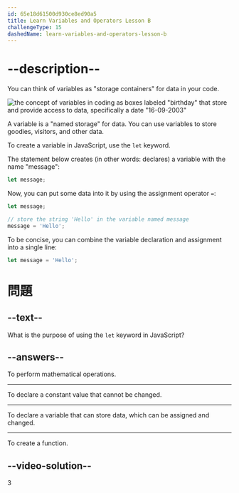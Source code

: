 ```yaml
---
id: 65e18d61500d930ce8ed90a5
title: Learn Variables and Operators Lesson B
challengeType: 15
dashedName: learn-variables-and-operators-lesson-b
---
```


# --description--

You can think of variables as "storage containers" for data in your code.

<img src="https://cdn.freecodecamp.org/curriculum/odin-project/variables-and-operators/top-learn-variables-and-operators.png" alt='the concept of variables in coding as boxes labeled "birthday" that store and provide access to data, specifically a date "16-09-2003"' />

A variable is a "named storage" for data. You can use variables to store goodies, visitors, and other data.

To create a variable in JavaScript, use the `let` keyword.

The statement below creates (in other words: declares) a variable with the name "message":

```js
let message;
```

Now, you can put some data into it by using the assignment operator `=`:

```js
let message;

// store the string 'Hello' in the variable named message
message = 'Hello'; 
```

To be concise, you can combine the variable declaration and assignment into a single line:

```js
let message = 'Hello';
```


# 問題

## --text--

What is the purpose of using the `let` keyword in JavaScript?

## --answers--

To perform mathematical operations.

---

To declare a constant value that cannot be changed.

---

To declare a variable that can store data, which can be assigned and changed.

---

To create a function.


## --video-solution--

3
